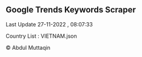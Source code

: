 

## Google Trends Keywords Scraper 
 
Last Update 27-11-2022 , 08:07:33

Country List :
VIETNAM.json



© Abdul Muttaqin 
